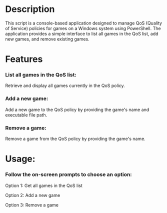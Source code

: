 <h1>Description</h1>
<p>This script is a console-based application designed to manage QoS (Quality of Service) policies for games on a Windows system using PowerShell. The application provides a simple interface to list all games in the QoS list, add new games, and remove existing games.</p>

<h1>Features</h1>
<h3>List all games in the QoS list:</h3>Retrieve and display all games currently in the QoS policy.

<h3>Add a new game:</h3> Add a new game to the QoS policy by providing the game's name and executable file path.
<h3>Remove a game:</h3> Remove a game from the QoS policy by providing the game's name.


<h1>Usage:</h1>

<h3>Follow the on-screen prompts to choose an option:</h3>
<p>Option 1: Get all games in the QoS list</p>
<p>Option 2: Add a new game</p>
<p>Option 3: Remove a game</p>

